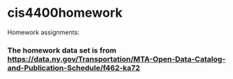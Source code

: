 # cis4400homework
Homework assignments:
### The homework data set is from https://data.ny.gov/Transportation/MTA-Open-Data-Catalog-and-Publication-Schedule/f462-ka72
